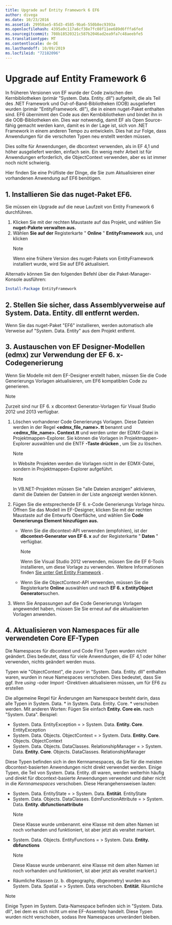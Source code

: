 ```yaml
---
title: Upgrade auf Entity Framework 6 EF6
author: divega
ms.date: 10/23/2016
ms.assetid: 29958ae5-85d3-4585-9ba6-550b8ec9393a
ms.openlocfilehash: 4395a9c117a6cf38e7fc08f11ee689d6fffa6fed
ms.sourcegitcommit: 708b18520321c587b2046ad2ea9fa7c48aeebfe5
ms.translationtype: MT
ms.contentlocale: de-DE
ms.lasthandoff: 10/09/2019
ms.locfileid: "72182096"
---
```

# <a name="upgrading-to-entity-framework-6"></a>Upgrade auf Entity Framework 6

In früheren Versionen von EF wurde der Code zwischen den Kernbibliotheken (primär "System. Data. Entity. dll") aufgeteilt, die als Teil des .NET Framework und Out-of-Band-Bibliotheken (OOB) ausgeliefert wurden (primär "EntityFramework. dll"), die in einem nuget-Paket enthalten sind. EF6 übernimmt den Code aus den Kernbibliotheken und bindet ihn in die OOB-Bibliotheken ein. Dies war notwendig, damit EF als Open Source-fähig gemacht werden kann, damit es in der Lage ist, sich von .NET Framework in einem anderen Tempo zu entwickeln. Dies hat zur Folge, dass Anwendungen für die verschoten Typen neu erstellt werden müssen.

Dies sollte für Anwendungen, die dbcontext verwenden, als in EF 4,1 und höher ausgeliefert werden, einfach sein. Ein wenig mehr Arbeit ist für Anwendungen erforderlich, die ObjectContext verwenden, aber es ist immer noch nicht schwierig.

Hier finden Sie eine Prüfliste der Dinge, die Sie zum Aktualisieren einer vorhandenen Anwendung auf EF6 benötigen.

## <a name="1-install-the-ef6-nuget-package"></a>1. Installieren Sie das nuget-Paket EF6.

Sie müssen ein Upgrade auf die neue Laufzeit von Entity Framework 6 durchführen.

1. Klicken Sie mit der rechten Maustaste auf das Projekt, und wählen Sie **nuget-Pakete verwalten aus.**  
2. Wählen **Sie auf der** Registerkarte " **Online** " **EntityFramework** aus, und klicken  
   > [!NOTE]
   > Wenn eine frühere Version des nuget-Pakets von EntityFramework installiert wurde, wird Sie auf EF6 aktualisiert.

Alternativ können Sie den folgenden Befehl über die Paket-Manager-Konsole ausführen:

``` powershell
Install-Package EntityFramework
```

## <a name="2-ensure-that-assembly-references-to-systemdataentitydll-are-removed"></a>2. Stellen Sie sicher, dass Assemblyverweise auf System. Data. Entity. dll entfernt werden.

Wenn Sie das nuget-Paket "EF6" installieren, werden automatisch alle Verweise auf "System. Data. Entity" aus dem Projekt entfernt.

## <a name="3-swap-any-ef-designer-edmx-models-to-use-ef-6x-code-generation"></a>3. Austauschen von EF Designer-Modellen (edmx) zur Verwendung der EF 6. x-Codegenerierung

Wenn Sie Modelle mit dem EF-Designer erstellt haben, müssen Sie die Code Generierungs Vorlagen aktualisieren, um EF6 kompatiblen Code zu generieren.

> [!NOTE]
> Zurzeit sind nur EF 6. x dbcontext Generator-Vorlagen für Visual Studio 2012 und 2013 verfügbar.

1. Löschen vorhandener Code Generierungs Vorlagen. Diese Dateien werden in der Regel **\<edmx_file_name\>. tt** benannt und **\<edmx_file_name\>. Context.tt** und werden unter der EDMX-Datei in Projektmappen-Explorer. Sie können die Vorlagen in Projektmappen-Explorer auswählen und die ENTF **-Taste drücken** , um Sie zu löschen.  
   > [!NOTE]
   > In Website Projekten werden die Vorlagen nicht in der EDMX-Datei, sondern in Projektmappen-Explorer aufgeführt.  

   > [!NOTE]
   > In VB.NET-Projekten müssen Sie "alle Dateien anzeigen" aktivieren, damit die Dateien der Dateien in der Liste angezeigt werden können.
2. Fügen Sie die entsprechende EF 6. x-Code Generierungs Vorlage hinzu. Öffnen Sie das Modell im EF-Designer, klicken Sie mit der rechten Maustaste auf die Entwurfs Oberfläche, und wählen Sie **Code Generierungs Element hinzufügen aus.**
    - Wenn Sie die dbcontext-API verwenden (empfohlen), ist der **dbcontext-Generator von EF 6. x** auf der Registerkarte " **Daten** " verfügbar.  
      > [!NOTE]
      > Wenn Sie Visual Studio 2012 verwenden, müssen Sie die EF 6-Tools installieren, um diese Vorlage zu verwenden. Weitere Informationen finden [Sie unter Get Entity Framework](~/ef6/fundamentals/install.md) .  

    - Wenn Sie die ObjectContext-API verwenden, müssen Sie die Registerkarte **Online** auswählen und nach **EF 6. x EntityObject Generator**suchen.  
3. Wenn Sie Anpassungen auf die Code Generierungs Vorlagen angewendet haben, müssen Sie Sie erneut auf die aktualisierten Vorlagen anwenden.

## <a name="4-update-namespaces-for-any-core-ef-types-being-used"></a>4. Aktualisieren von Namespaces für alle verwendeten Core EF-Typen

Die Namespaces für dbcontext und Code First Typen wurden nicht geändert. Dies bedeutet, dass für viele Anwendungen, die EF 4,1 oder höher verwenden, nichts geändert werden muss.

Typen wie "ObjectContext", die zuvor in "System. Data. Entity. dll" enthalten waren, wurden in neue Namespaces verschoben. Dies bedeutet, dass Sie ggf. Ihre *using* -oder *Import* -Direktiven aktualisieren müssen, um für EF6 zu erstellen

Die allgemeine Regel für Änderungen am Namespace besteht darin, dass alle Typen in System. Data. * in System. Data. Entity. Core. * verschoben werden. Mit anderen Worten: Fügen Sie einfach **Entity. Core ein.** nach "System. Data". Beispiel:

- System. Data. EntityException = > System. Data. **Entity. Core**. EntityException  
- System. Data. Objects. ObjectContext = > System. Data. **Entity. Core**. Objects. ObjectContext  
- System. Data. Objects. DataClasses. RelationshipManager = > System. Data. **Entity. Core**. Objects. DataClasses. RelationshipManager  

Diese Typen befinden sich in den Kernnamespaces, da Sie für die meisten dbcontext-basierten Anwendungen nicht direkt verwendet werden. Einige Typen, die Teil von System. Data. Entity. dll waren, werden weiterhin häufig und direkt für dbcontext-basierte Anwendungen verwendet und daher nicht in die *Kernnamespaces* verschoben. Diese Herangehensweisen lauten:

- System. Data. EntityState = > System. Data. **Entität**. EntityState  
- System. Data. Objects. DataClasses. EdmFunctionAttribute = > System. Data. **Entity. dbfunctionattribute**  
  > [!NOTE]
  > Diese Klasse wurde umbenannt. eine Klasse mit dem alten Namen ist noch vorhanden und funktioniert, ist aber jetzt als veraltet markiert.  
- System. Data. Objects. EntityFunctions = > System. Data. **Entity. dbfunctions**  
  > [!NOTE]
  > Diese Klasse wurde umbenannt. eine Klasse mit dem alten Namen ist noch vorhanden und funktioniert, ist aber jetzt als veraltet markiert.)  
- Räumliche Klassen (z. b. dbgeography, dbgeometry) wurden aus System. Data. Spatial = > System. Data verschoben. **Entität**. Räumliche

> [!NOTE]
> Einige Typen im System. Data-Namespace befinden sich in "System. Data. dll", bei dem es sich nicht um eine EF-Assembly handelt. Diese Typen wurden nicht verschoben, sodass Ihre Namespaces unverändert bleiben.
